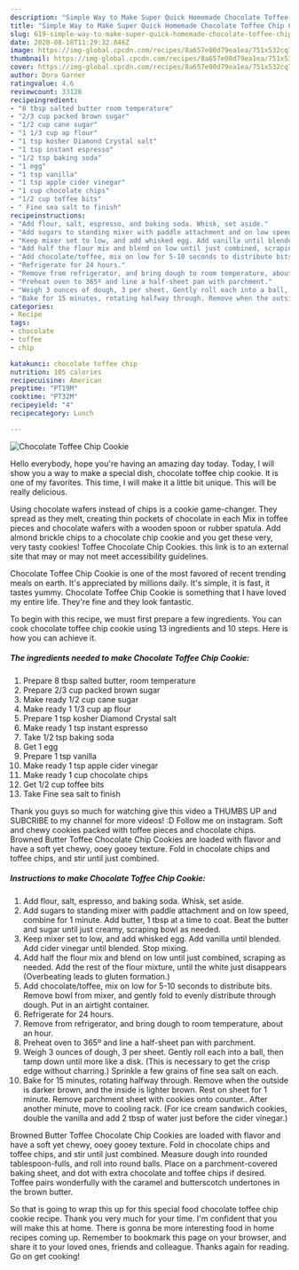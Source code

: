 ```yaml
---
description: "Simple Way to Make Super Quick Homemade Chocolate Toffee Chip Cookie"
title: "Simple Way to Make Super Quick Homemade Chocolate Toffee Chip Cookie"
slug: 619-simple-way-to-make-super-quick-homemade-chocolate-toffee-chip-cookie
date: 2020-08-18T11:29:32.846Z
image: https://img-global.cpcdn.com/recipes/8a657e00d79ea1ea/751x532cq70/chocolate-toffee-chip-cookie-recipe-main-photo.jpg
thumbnail: https://img-global.cpcdn.com/recipes/8a657e00d79ea1ea/751x532cq70/chocolate-toffee-chip-cookie-recipe-main-photo.jpg
cover: https://img-global.cpcdn.com/recipes/8a657e00d79ea1ea/751x532cq70/chocolate-toffee-chip-cookie-recipe-main-photo.jpg
author: Dora Garner
ratingvalue: 4.6
reviewcount: 33128
recipeingredient:
- "8 tbsp salted butter room temperature"
- "2/3 cup packed brown sugar"
- "1/2 cup cane sugar"
- "1 1/3 cup ap flour"
- "1 tsp kosher Diamond Crystal salt"
- "1 tsp instant espresso"
- "1/2 tsp baking soda"
- "1 egg"
- "1 tsp vanilla"
- "1 tsp apple cider vinegar"
- "1 cup chocolate chips"
- "1/2 cup toffee bits"
- " Fine sea salt to finish"
recipeinstructions:
- "Add flour, salt, espresso, and baking soda. Whisk, set aside."
- "Add sugars to standing mixer with paddle attachment and on low speed, combine for 1 minute. Add butter, 1 tbsp at a time to coat. Beat the butter and sugar until just creamy, scraping bowl as needed."
- "Keep mixer set to low, and add whisked egg. Add vanilla until blended. Add cider vinegar until blended. Stop mixing."
- "Add half the flour mix and blend on low until just combined, scraping as needed. Add the rest of the flour mixture, until the white just disappears (Overbeating leads to gluten formation.)"
- "Add chocolate/toffee, mix on low for 5-10 seconds to distribute bits. Remove bowl from mixer, and gently fold to evenly distribute through dough. Put in an airtight container."
- "Refrigerate for 24 hours."
- "Remove from refrigerator, and bring dough to room temperature, about an hour."
- "Preheat oven to 365º and line a half-sheet pan with parchment."
- "Weigh 3 ounces of dough, 3 per sheet. Gently roll each into a ball, then tamp down until more like a disk. (This is necessary to get the crisp edge without charring.) Sprinkle a few grains of fine sea salt on each."
- "Bake for 15 minutes, rotating halfway through. Remove when the outside is darker brown, and the inside is lighter brown. Rest on sheet for 1 minute. Remove parchment sheet with cookies onto counter.. After another minute, move to cooling rack. (For ice cream sandwich cookies, double the vanilla and add 2 tbsp of water just before the cider vinegar.)"
categories:
- Recipe
tags:
- chocolate
- toffee
- chip

katakunci: chocolate toffee chip 
nutrition: 105 calories
recipecuisine: American
preptime: "PT19M"
cooktime: "PT32M"
recipeyield: "4"
recipecategory: Lunch

---
```



![Chocolate Toffee Chip Cookie](https://img-global.cpcdn.com/recipes/8a657e00d79ea1ea/751x532cq70/chocolate-toffee-chip-cookie-recipe-main-photo.jpg)

Hello everybody, hope you're having an amazing day today. Today, I will show you a way to make a special dish, chocolate toffee chip cookie. It is one of my favorites. This time, I will make it a little bit unique. This will be really delicious.

Using chocolate wafers instead of chips is a cookie game-changer. They spread as they melt, creating thin pockets of chocolate in each Mix in toffee pieces and chocolate wafers with a wooden spoon or rubber spatula. Add almond brickle chips to a chocolate chip cookie and you get these very, very tasty cookies! Toffee Chocolate Chip Cookies. this link is to an external site that may or may not meet accessibility guidelines.

Chocolate Toffee Chip Cookie is one of the most favored of recent trending meals on earth. It's appreciated by millions daily. It's simple, it is fast, it tastes yummy. Chocolate Toffee Chip Cookie is something that I have loved my entire life. They're fine and they look fantastic.


To begin with this recipe, we must first prepare a few ingredients. You can cook chocolate toffee chip cookie using 13 ingredients and 10 steps. Here is how you can achieve it.

<!--inarticleads1-->

##### The ingredients needed to make Chocolate Toffee Chip Cookie:

1. Prepare 8 tbsp salted butter, room temperature
1. Prepare 2/3 cup packed brown sugar
1. Make ready 1/2 cup cane sugar
1. Make ready 1 1/3 cup ap flour
1. Prepare 1 tsp kosher Diamond Crystal salt
1. Make ready 1 tsp instant espresso
1. Take 1/2 tsp baking soda
1. Get 1 egg
1. Prepare 1 tsp vanilla
1. Make ready 1 tsp apple cider vinegar
1. Make ready 1 cup chocolate chips
1. Get 1/2 cup toffee bits
1. Take  Fine sea salt to finish


Thank you guys so much for watching give this video a THUMBS UP and SUBCRIBE to my channel for more videos! :D Follow me on instagram. Soft and chewy cookies packed with toffee pieces and chocolate chips. Browned Butter Toffee Chocolate Chip Cookies are loaded with flavor and have a soft yet chewy, ooey gooey texture. Fold in chocolate chips and toffee chips, and stir until just combined. 

<!--inarticleads2-->

##### Instructions to make Chocolate Toffee Chip Cookie:

1. Add flour, salt, espresso, and baking soda. Whisk, set aside.
1. Add sugars to standing mixer with paddle attachment and on low speed, combine for 1 minute. Add butter, 1 tbsp at a time to coat. Beat the butter and sugar until just creamy, scraping bowl as needed.
1. Keep mixer set to low, and add whisked egg. Add vanilla until blended. Add cider vinegar until blended. Stop mixing.
1. Add half the flour mix and blend on low until just combined, scraping as needed. Add the rest of the flour mixture, until the white just disappears (Overbeating leads to gluten formation.)
1. Add chocolate/toffee, mix on low for 5-10 seconds to distribute bits. Remove bowl from mixer, and gently fold to evenly distribute through dough. Put in an airtight container.
1. Refrigerate for 24 hours.
1. Remove from refrigerator, and bring dough to room temperature, about an hour.
1. Preheat oven to 365º and line a half-sheet pan with parchment.
1. Weigh 3 ounces of dough, 3 per sheet. Gently roll each into a ball, then tamp down until more like a disk. (This is necessary to get the crisp edge without charring.) Sprinkle a few grains of fine sea salt on each.
1. Bake for 15 minutes, rotating halfway through. Remove when the outside is darker brown, and the inside is lighter brown. Rest on sheet for 1 minute. Remove parchment sheet with cookies onto counter.. After another minute, move to cooling rack. (For ice cream sandwich cookies, double the vanilla and add 2 tbsp of water just before the cider vinegar.)


Browned Butter Toffee Chocolate Chip Cookies are loaded with flavor and have a soft yet chewy, ooey gooey texture. Fold in chocolate chips and toffee chips, and stir until just combined. Measure dough into rounded tablespoon-fulls, and roll into round balls. Place on a parchment-covered baking sheet, and dot with extra chocolate and toffee chips if desired. Toffee pairs wonderfully with the caramel and butterscotch undertones in the brown butter. 

So that is going to wrap this up for this special food chocolate toffee chip cookie recipe. Thank you very much for your time. I'm confident that you will make this at home. There is gonna be more interesting food in home recipes coming up. Remember to bookmark this page on your browser, and share it to your loved ones, friends and colleague. Thanks again for reading. Go on get cooking!
